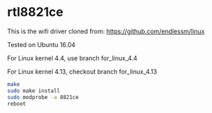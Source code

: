 # rtl8821ce

This is the wifi driver cloned from:
https://github.com/endlessm/linux 

Tested on Ubuntu 16.04

For Linux kernel 4.4, use branch for_linux_4.4

For Linux kernel 4.13, checkout branch for_linux_4.13

```bash
make
sudo make install
sudo modprobe -a 8821ce
reboot
```
